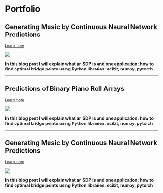 # Portfolio



## Generating Music by Continuous Neural Network Predictions

 <sub> [Learn more](https://jmhuer.github.io/mini_book/_build/html/docs/independent/object-detection.html)</sub>

<img src="https://www.mdpi.com/applsci/applsci-08-00936/article_deploy/html/images/applsci-08-00936-g001-550.jpg" align="center"/>

<br>

 **In this blog post I will explain what an SDP is and one application: how to find optimal bridge points using Python libraries: scikit, numpy, pytorch**


---

## Predictions of Binary Piano Roll Arrays

 <sub> [Learn more](https://jmhuer.github.io/mini_book/_build/html/docs/independent/predictions.html)</sub>

<img src="https://davidstutz.de/wordpress/wp-content/uploads/2018/01/arnab_1.jpg" align="center"/>

<br>

 **In this blog post I will explain what an SDP is and one application: how to find optimal bridge points using Python libraries: scikit, numpy, pytorch**


----
## Generating Music by Continuous Neural Network Predictions

 <sub> [Learn more](https://jmhuer.github.io/mini_book/_build/html/docs/portfolio.html)</sub>

<img src="https://tectales.com/media/story_section_image/529/img-01-rsna-ai-adhd.png" align="center"/>


<br>

 **In this blog post I will explain what an SDP is and one application: how to find optimal bridge points using Python libraries: scikit, numpy, pytorch**



<br>
<br>
